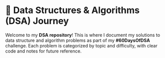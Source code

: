 # 🚀 Data Structures & Algorithms (DSA) Journey

Welcome to my **DSA repository**! This is where I document my solutions to data structure and algorithm problems as part of my **#60DaysOfDSA** challenge. Each problem is categorized by topic and difficulty, with clear code and notes for future reference.
